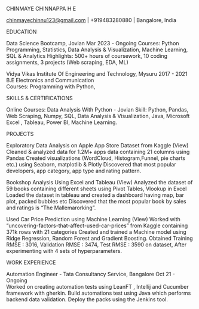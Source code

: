 CHINMAYE CHINNAPPA H E

chinmayechinnu123@gmail.com | +919483280880 | Bangalore, India 
              

EDUCATION

Data Science Bootcamp, Jovian                                                                                               Mar 2023 - Ongoing
Courses: Python Programming, Statistics, Data Analysis & Visualization, Machine Learning, SQL & Analytics
Highlights: 500+ hours of coursework, 10 coding assignments, 3 projects (Web scraping, EDA, ML)

Vidya Vikas Institute Of Engineering and Technology, Mysuru                                                                 2017 - 2021                                          
B.E  Electronics and Communication                                            
Courses: Programming with Python,  


SKILLS & CERTIFICATIONS

Online Courses: Data Analysis With Python - Jovian
Skill: Python, Pandas, Web Scraping, Numpy, SQL, Data Analysis & Visualization, Java, Microsoft Excel , Tableau, Power BI,  Machine Learning.

PROJECTS 

Exploratory Data Analysis on Apple App Store Dataset from Kaggle (View)
Cleaned & analyzed data for 1.2M+ apps data containing 21 columns using Pandas
Created visualizations (WordCloud, Histogram,Funnel, pie charts etc.) using Seaborn, matplotlib & Plotly
Discovered that most popular developers, app category, app type and rating pattern.

Bookshop Analysis Using Excel and Tableau (View) 
Analyzed the dataset of 59 books containing different sheets using Pivot Tables, Vlookup in Excel 
Loaded the dataset in tableau and created a dashboard having map, bar plot, packed bubbles etc 
Discovered that the most popular book by sales and  ratings is “The Mallemarorking”.

Used Car Price Prediction using Machine Learning (View)
Worked with “uncovering-factors-that-affect-used-car-prices” from Kaggle containing 371k rows with 21 categories
Created and trained a Machine model using Ridge Regression, Random Forest and Gradient Boosting.
Obtained Training RMSE : 3016, Validation RMSE : 3474, Test RMSE : 3590 on dataset, After experimenting with 4 sets of hyperparameters.

WORK EXPERIENCE 

Automation Engineer - Tata Consultancy Service, Bangalore         				Oct 21 - Ongoing                                                                                                                      
Worked on creating automation tests using LeanFT , Intellij and Cucumber framework with gherkin.
Build automations test using Java which performs backend data validation.
Deploy the packs using the Jenkins tool.



<!--
**ChinmayeChinnappa/ChinmayeChinnappa** is a ✨ _special_ ✨ repository because its `README.md` (this file) appears on your GitHub profile.

Here are some ideas to get you started:

- 🔭 I’m currently working on ...
- 🌱 I’m currently learning ...
- 👯 I’m looking to collaborate on ...
- 🤔 I’m looking for help with ...
- 💬 Ask me about ...
- 📫 How to reach me: ...
- 😄 Pronouns: ...
- ⚡ Fun fact: ...
-->

